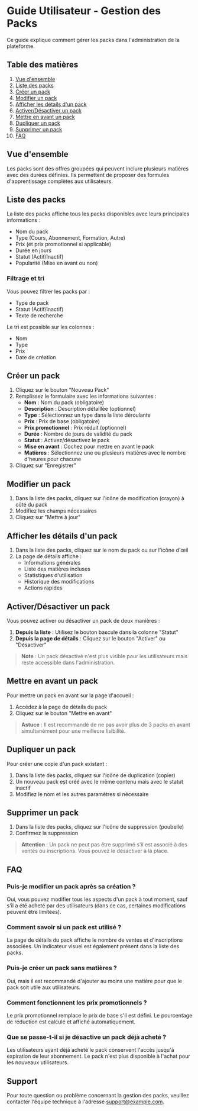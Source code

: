 # Guide Utilisateur - Gestion des Packs

Ce guide explique comment gérer les packs dans l'administration de la plateforme.

## Table des matières

1. [Vue d'ensemble](#vue-densemble)
2. [Liste des packs](#liste-des-packs)
3. [Créer un pack](#créer-un-pack)
4. [Modifier un pack](#modifier-un-pack)
5. [Afficher les détails d'un pack](#afficher-les-détails-dun-pack)
6. [Activer/Désactiver un pack](#activerdésactiver-un-pack)
7. [Mettre en avant un pack](#mettre-en-avant-un-pack)
8. [Dupliquer un pack](#dupliquer-un-pack)
9. [Supprimer un pack](#supprimer-un-pack)
10. [FAQ](#faq)

## Vue d'ensemble

Les packs sont des offres groupées qui peuvent inclure plusieurs matières avec des durées définies. Ils permettent de proposer des formules d'apprentissage complètes aux utilisateurs.

## Liste des packs

La liste des packs affiche tous les packs disponibles avec leurs principales informations :

- Nom du pack
- Type (Cours, Abonnement, Formation, Autre)
- Prix (et prix promotionnel si applicable)
- Durée en jours
- Statut (Actif/Inactif)
- Popularité (Mise en avant ou non)

### Filtrage et tri

Vous pouvez filtrer les packs par :
- Type de pack
- Statut (Actif/Inactif)
- Texte de recherche

Le tri est possible sur les colonnes :
- Nom
- Type
- Prix
- Date de création

## Créer un pack

1. Cliquez sur le bouton "Nouveau Pack"
2. Remplissez le formulaire avec les informations suivantes :
   - **Nom** : Nom du pack (obligatoire)
   - **Description** : Description détaillée (optionnel)
   - **Type** : Sélectionnez un type dans la liste déroulante
   - **Prix** : Prix de base (obligatoire)
   - **Prix promotionnel** : Prix réduit (optionnel)
   - **Durée** : Nombre de jours de validité du pack
   - **Statut** : Activez/désactivez le pack
   - **Mise en avant** : Cochez pour mettre en avant le pack
   - **Matières** : Sélectionnez une ou plusieurs matières avec le nombre d'heures pour chacune
3. Cliquez sur "Enregistrer"

## Modifier un pack

1. Dans la liste des packs, cliquez sur l'icône de modification (crayon) à côté du pack
2. Modifiez les champs nécessaires
3. Cliquez sur "Mettre à jour"

## Afficher les détails d'un pack

1. Dans la liste des packs, cliquez sur le nom du pack ou sur l'icône d'œil
2. La page de détails affiche :
   - Informations générales
   - Liste des matières incluses
   - Statistiques d'utilisation
   - Historique des modifications
   - Actions rapides

## Activer/Désactiver un pack

Vous pouvez activer ou désactiver un pack de deux manières :

1. **Depuis la liste** : Utilisez le bouton bascule dans la colonne "Statut"
2. **Depuis la page de détails** : Cliquez sur le bouton "Activer" ou "Désactiver"

> **Note** : Un pack désactivé n'est plus visible pour les utilisateurs mais reste accessible dans l'administration.

## Mettre en avant un pack

Pour mettre un pack en avant sur la page d'accueil :

1. Accédez à la page de détails du pack
2. Cliquez sur le bouton "Mettre en avant"

> **Astuce** : Il est recommandé de ne pas avoir plus de 3 packs en avant simultanément pour une meilleure lisibilité.

## Dupliquer un pack

Pour créer une copie d'un pack existant :

1. Dans la liste des packs, cliquez sur l'icône de duplication (copier)
2. Un nouveau pack est créé avec le même contenu mais avec le statut inactif
3. Modifiez le nom et les autres paramètres si nécessaire

## Supprimer un pack

1. Dans la liste des packs, cliquez sur l'icône de suppression (poubelle)
2. Confirmez la suppression

> **Attention** : Un pack ne peut pas être supprimé s'il est associé à des ventes ou inscriptions. Vous pouvez le désactiver à la place.

## FAQ

### Puis-je modifier un pack après sa création ?
Oui, vous pouvez modifier tous les aspects d'un pack à tout moment, sauf s'il a été acheté par des utilisateurs (dans ce cas, certaines modifications peuvent être limitées).

### Comment savoir si un pack est utilisé ?
La page de détails du pack affiche le nombre de ventes et d'inscriptions associées. Un indicateur visuel est également présent dans la liste des packs.

### Puis-je créer un pack sans matières ?
Oui, mais il est recommandé d'ajouter au moins une matière pour que le pack soit utile aux utilisateurs.

### Comment fonctionnent les prix promotionnels ?
Le prix promotionnel remplace le prix de base s'il est défini. Le pourcentage de réduction est calculé et affiché automatiquement.

### Que se passe-t-il si je désactive un pack déjà acheté ?
Les utilisateurs ayant déjà acheté le pack conservent l'accès jusqu'à expiration de leur abonnement. Le pack n'est plus disponible à l'achat pour les nouveaux utilisateurs.

## Support

Pour toute question ou problème concernant la gestion des packs, veuillez contacter l'équipe technique à l'adresse support@example.com.

